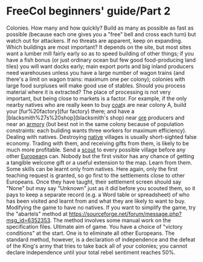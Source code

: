 # FreeCol beginners' guide/Part 2

Colonies.
How many and how quickly?
Build as many as possible as fast as possible (because each one gives you a "free" bell and cross each turn) but watch out for attackers.
If no threats are apparent, keep on expanding.
Which buildings are most important?
It depends on the site, but most sites want a lumber mill fairly early so as to speed building of other things; if you have a fish bonus (or just ordinary ocean but few good food-producing land tiles) you will want docks early; main export ports and big inland producers need warehouses unless you have a large number of wagon trains (and there's a limit on wagon trains: maximum one per colony); colonies with large food surpluses will make good use of stables.
Should you process material where it is extracted?
The place of processing is not very important, but being close to markets is a factor.
For example, if the only nearby natives who are really keen to buy [coat](coat)s are near colony A, build your [fur%20factory](fur factory) there; and have a [blacksmith%27s%20shop](blacksmith's shop) near [ore](ore) producers and near an [armory](armory) (but best not in the same colony because of population constraints: each building wants three workers for maximum efficiency).
Dealing with natives.
Destroying [native](native) villages is usually short-sighted false economy. Trading with them, and receiving gifts from them, is likely to be much more profitable.
Send a [scout](scout) to every possible village before any other [European](European)s can. Nobody but the first visitor has any chance of getting a tangible welcome gift or a useful extension to the map.
Learn from them. Some skills can be learnt only from natives. Here again, only the first teaching request is granted, so go first to the settlements close to other Europeans. Once they have taught, their settlement screen should say "None" but may say "Unknown" just as it did before you scouted them, so it pays to keep a separate record (e.g. a Word table or spreadsheet) of who has been visited and learnt from and what they are likely to want to buy.
Modifying the game to have no natives.
If you want to simplify the game, try the "abartels" method at https://sourceforge.net/forum/message.php?msg_id=6352353. The method involves some manual work on the specification files.
Ultimate aim of game.
You have a choice of "victory conditions" at the start. One is to eliminate all other Europeans. The standard method, however, is a declaration of independence and the defeat of the King's army that tries to take back all of your colonies; you cannot declare independence until your total rebel sentiment reaches 50%.